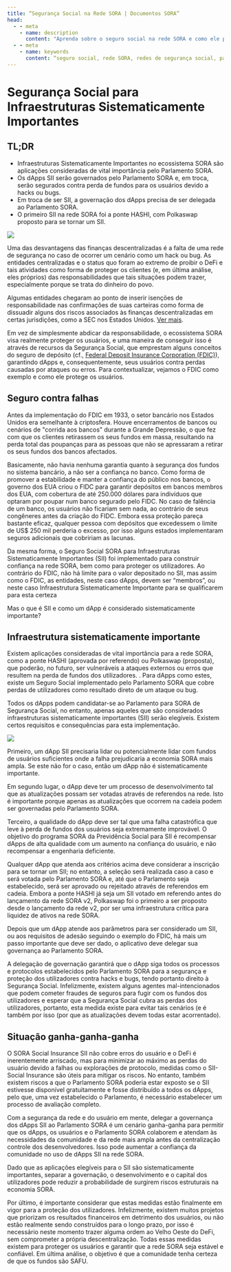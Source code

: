 ```yaml
---
title: “Segurança Social na Rede SORA | Documentos SORA”
head:
  - - meta
    - name: description
      content: "Aprenda sobre o seguro social na rede SORA e como ele promove redes de segurança social e compartilhamento de riscos dentro do ecossistema SORA. Descubra como funcionam os mecanismos de seguro social, seus benefícios e como eles contribuem para a construção de um sistema financeiro mais inclusivo e sustentável no SORA rede."
  - - meta
    - name: keywords
      content: “seguro social, rede SORA, redes de segurança social, partilha de riscos, sistema financeiro inclusivo, sistema financeiro sustentável”
---
```


# Segurança Social para Infraestruturas Sistematicamente Importantes

## TL;DR

- Infraestruturas Sistematicamente Importantes no ecossistema SORA são aplicações consideradas de vital importância pelo Parlamento SORA.
- Os dApps SII serão governados pelo Parlamento SORA e, em troca, serão segurados contra perda de fundos para os usuários devido a hacks ou bugs.
- Em troca de ser SII, a governação dos dApps precisa de ser delegada ao Parlamento SORA.
- O primeiro SII na rede SORA foi a ponte HASHI, com Polkaswap proposto para se tornar um SII.

![](https://miro.medium.com/v2/resize:fit:2000/format:webp/1*EnWvdGGPszp_q34aXJXZpQ.jpeg)

Uma das desvantagens das finanças descentralizadas é a falta de uma rede de segurança no caso de ocorrer um cenário como um hack ou bug. As entidades centralizadas e o status quo foram ao extremo de proibir o DeFi e tais atividades como forma de proteger os clientes (e, em última análise, eles próprios) das responsabilidades que tais situações podem trazer, especialmente porque se trata do dinheiro do povo.

Algumas entidades chegaram ao ponto de inserir isenções de responsabilidade nas confirmações de suas carteiras como forma de dissuadir alguns dos riscos associados às finanças descentralizadas em certas jurisdições, como a SEC nos Estados Unidos. [Ver mais](https://twitter.com/bneiluj/status/1443289354122694661?ref_src=twsrc%5Etfw%7Ctwcamp%5Etweetembed%7Ctwterm%5E1443289354122694661%7Ctwgr%5E1288a9015644bf49a7d9ec1388f9e35da6832e15%7Ctwcon%5Es1_c10&ref_url=https%3A%2F%2Fcdn.embedly.com%2Fwidgets%2Fmedia.html%3Ftype%3Dtext2Fhtmlkey%3Dd04bfffea46d4aeda930ec88cc64b87cschema%3Dtwitterurl%3Dhttps3A%2F%2Ftwitter.com%2Fbneiluj%2Fstatus%2F1443289354122694661image%3Dhttps3A%2F%2Fi.embed.ly%2F1%2Fimage3Furl3Dhttps253A252F252Fabs.twimg.com252Ferrors252Flogo46x38.png26key3D4fce0568f2ce49e8b54624ef71a8a5bd).

Em vez de simplesmente abdicar da responsabilidade, o ecossistema SORA visa realmente proteger os usuários, e uma maneira de conseguir isso é através de recursos da Segurança Social, que emprestam alguns conceitos do seguro de depósito (cf., [Federal Deposit Insurance Corporation (FDIC)](https://www.fdic.gov/resources/deposit-insurance/)), garantindo dApps e, consequentemente, seus usuários contra perdas causadas por ataques ou erros. Para contextualizar, vejamos o FDIC como exemplo e como ele protege os usuários.

## Seguro contra falhas

Antes da implementação do FDIC em 1933, o setor bancário nos Estados Unidos era semelhante à criptosfera. Houve encerramentos de bancos ou cenários de "corrida aos bancos" durante a Grande Depressão, o que fez com que os clientes retirassem os seus fundos em massa, resultando na perda total das poupanças para as pessoas que não se apressaram a retirar os seus fundos dos bancos afectados.

Basicamente, não havia nenhuma garantia quanto à segurança dos fundos no sistema bancário, a não ser a confiança no banco. Como forma de promover a estabilidade e manter a confiança do público nos bancos, o governo dos EUA criou o FIDC para garantir depósitos em bancos membros dos EUA, com cobertura de até 250.000 dólares para indivíduos que optaram por poupar num banco segurado pelo FIDC. No caso de falência de um banco, os usuários não ficariam sem nada, ao contrário de seus congêneres antes da criação do FIDC. Embora essa proteção pareça bastante eficaz, qualquer pessoa com depósitos que excedessem o limite de US$ 250 mil perderia o excesso, por isso alguns estados implementaram seguros adicionais que cobririam as lacunas.

Da mesma forma, o Seguro Social SORA para Infraestruturas Sistematicamente Importantes (SII) foi implementado para construir confiança na rede SORA, bem como para proteger os utilizadores. Ao contrário do FDIC, não há limite para o valor depositado no SII, mas assim como o FDIC, as entidades, neste caso dApps, devem ser “membros”, ou neste caso Infraestrutura Sistematicamente Importante para se qualificarem para esta certeza

Mas o que é SII e como um dApp é considerado sistematicamente importante?

## Infraestrutura sistematicamente importante

Existem aplicações consideradas de vital importância para a rede SORA, como a ponte HASHI (aprovada por referendo) ou Polkaswap (proposta), que poderão, no futuro, ser vulneráveis ​​a ataques externos ou erros que resultem na perda de fundos dos utilizadores. . Para dApps como estes, existe um Seguro Social implementado pelo Parlamento SORA que cobre perdas de utilizadores como resultado direto de um ataque ou bug.

Todos os dApps podem candidatar-se ao Parlamento para SORA de Segurança Social, no entanto, apenas aqueles que são considerados infraestruturas sistematicamente importantes (SII) serão elegíveis. Existem certos requisitos e consequências para esta implementação.

![](https://miro.medium.com/v2/resize:fit:2000/format:webp/1*sAhKF0bDz3g_ORqwaRgrDg.jpeg)

Primeiro, um dApp SII precisaria lidar ou potencialmente lidar com fundos de usuários suficientes onde a falha prejudicaria a economia SORA mais ampla. Se este não for o caso, então um dApp não é sistematicamente importante.

Em segundo lugar, o dApp deve ter um processo de desenvolvimento tal que as atualizações possam ser votadas através de referendos na rede. Isto é importante porque apenas as atualizações que ocorrem na cadeia podem ser governadas pelo Parlamento SORA.

Terceiro, a qualidade do dApp deve ser tal que uma falha catastrófica que leve à perda de fundos dos usuários seja extremamente improvável. O objetivo do programa SORA da Previdência Social para SII é recompensar dApps de alta qualidade com um aumento na confiança do usuário, e não recompensar a engenharia deficiente.

Qualquer dApp que atenda aos critérios acima deve considerar a inscrição para se tornar um SII; no entanto, a seleção será realizada caso a caso e será votada pelo Parlamento SORA e, até que o Parlamento seja estabelecido, será ser aprovado ou rejeitado através de referendos em cadeia. Embora a ponte HASHI já seja um SII votado em referendo antes do lançamento da rede SORA v2, Polkaswap foi o primeiro a ser proposto desde o lançamento da rede v2, por ser uma infraestrutura crítica para liquidez de ativos na rede SORA.

Depois que um dApp atende aos parâmetros para ser considerado um SII, ou aos requisitos de adesão seguindo o exemplo do FDIC, há mais um passo importante que deve ser dado, o aplicativo deve delegar sua governança ao Parlamento SORA.

A delegação de governação garantirá que o dApp siga todos os processos e protocolos estabelecidos pelo Parlamento SORA para a segurança e proteção dos utilizadores contra hacks e bugs, tendo portanto direito à Segurança Social. Infelizmente, existem alguns agentes mal-intencionados que podem cometer fraudes de seguros para fugir com os fundos dos utilizadores e esperar que a Segurança Social cubra as perdas dos utilizadores, portanto, esta medida existe para evitar tais cenários (e é também por isso (por que as atualizações devem todas estar acorrentado).

## Situação ganha-ganha-ganha

O SORA Social Insurance SII não cobre erros do usuário e o DeFi é inerentemente arriscado, mas para minimizar ao máximo as perdas do usuário devido a falhas ou explorações de protocolo, medidas como o SII-Social Insurance são úteis para mitigar os riscos. No entanto, também existem riscos a que o Parlamento SORA poderia estar exposto se o SII estivesse disponível gratuitamente e fosse distribuído a todos os dApps, pelo que, uma vez estabelecido o Parlamento, é necessário estabelecer um processo de avaliação completo.

Com a segurança da rede e do usuário em mente, delegar a governança dos dApps SII ao Parlamento SORA é um cenário ganha-ganha para permitir que os dApps, os usuários e o Parlamento SORA colaborem e atendam às necessidades da comunidade e da rede mais ampla antes da centralização controle dos desenvolvedores. Isso pode aumentar a confiança da comunidade no uso de dApps SII na rede SORA.

Dado que as aplicações elegíveis para o SII são sistematicamente importantes, separar a governação, o desenvolvimento e o capital dos utilizadores pode reduzir a probabilidade de surgirem riscos estruturais na economia SORA.

Por último, é importante considerar que estas medidas estão finalmente em vigor para a proteção dos utilizadores. Infelizmente, existem muitos projetos que priorizam os resultados financeiros em detrimento dos usuários, ou não estão realmente sendo construídos para o longo prazo, por isso é necessário neste momento trazer alguma ordem ao Velho Oeste do DeFi, sem comprometer a própria descentralização. Todas essas medidas existem para proteger os usuários e garantir que a rede SORA seja estável e confiável. Em última análise, o objetivo é que a comunidade tenha certeza de que os fundos são SAFU.
